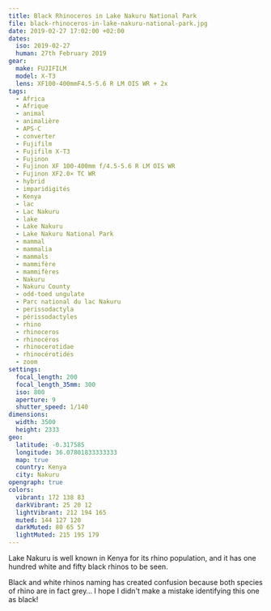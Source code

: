 ```yaml
---
title: Black Rhinoceros in Lake Nakuru National Park
file: black-rhinoceros-in-lake-nakuru-national-park.jpg
date: 2019-02-27 17:02:00 +02:00
dates:
  iso: 2019-02-27
  human: 27th February 2019
gear:
  make: FUJIFILM
  model: X-T3
  lens: XF100-400mmF4.5-5.6 R LM OIS WR + 2x
tags:
  - Africa
  - Afrique
  - animal
  - animalière
  - APS-C
  - converter
  - Fujifilm
  - Fujifilm X-T3
  - Fujinon
  - Fujinon XF 100-400mm f/4.5-5.6 R LM OIS WR
  - Fujinon XF2.0× TC WR
  - hybrid
  - imparidigités
  - Kenya
  - lac
  - Lac Nakuru
  - lake
  - Lake Nakuru
  - Lake Nakuru National Park
  - mammal
  - mammalia
  - mammals
  - mammifère
  - mammifères
  - Nakuru
  - Nakuru County
  - odd-toed ungulate
  - Parc national du lac Nakuru
  - perissodactyla
  - périssodactyles
  - rhino
  - rhinoceros
  - rhinocéros
  - rhinocerotidae
  - rhinocérotidés
  - zoom
settings:
  focal_length: 200
  focal_length_35mm: 300
  iso: 800
  aperture: 9
  shutter_speed: 1/140
dimensions:
  width: 3500
  height: 2333
geo:
  latitude: -0.317585
  longitude: 36.07801833333333
  map: true
  country: Kenya
  city: Nakuru
opengraph: true
colors:
  vibrant: 172 138 83
  darkVibrant: 25 20 12
  lightVibrant: 212 194 165
  muted: 144 127 120
  darkMuted: 80 65 57
  lightMuted: 215 195 179
---
```


Lake Nakuru is well known in Kenya for its rhino population, and it has one hundred white and fifty black rhinos to be seen.

Black and white rhinos naming has created confusion because both species of rhino are in fact grey… I hope I didn't make a mistake identifying this one as black!

